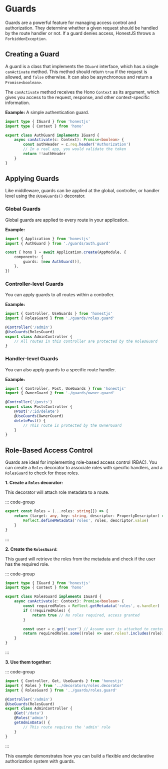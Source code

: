 # Guards

Guards are a powerful feature for managing access control and authorization. They determine whether a given request
should be handled by the route handler or not. If a guard denies access, HonestJS throws a `ForbiddenException`.

## Creating a Guard

A guard is a class that implements the `IGuard` interface, which has a single `canActivate` method. This method should
return `true` if the request is allowed, and `false` otherwise. It can also be asynchronous and return a
`Promise<boolean>`.

The `canActivate` method receives the Hono `Context` as its argument, which gives you access to the request, response,
and other context-specific information.

**Example:** A simple authentication guard.

```typescript
import type { IGuard } from 'honestjs'
import type { Context } from 'hono'

export class AuthGuard implements IGuard {
	async canActivate(c: Context): Promise<boolean> {
		const authHeader = c.req.header('Authorization')
		// In a real app, you would validate the token
		return !!authHeader
	}
}
```

## Applying Guards

Like middleware, guards can be applied at the global, controller, or handler level using the `@UseGuards()` decorator.

### Global Guards

Global guards are applied to every route in your application.

**Example:**

```typescript
import { Application } from 'honestjs'
import { AuthGuard } from './guards/auth.guard'

const { hono } = await Application.create(AppModule, {
	components: {
		guards: [new AuthGuard()],
	},
})
```

### Controller-level Guards

You can apply guards to all routes within a controller.

**Example:**

```typescript
import { Controller, UseGuards } from 'honestjs'
import { RolesGuard } from './guards/roles.guard'

@Controller('/admin')
@UseGuards(RolesGuard)
export class AdminController {
	// All routes in this controller are protected by the RolesGuard
}
```

### Handler-level Guards

You can also apply guards to a specific route handler.

**Example:**

```typescript
import { Controller, Post, UseGuards } from 'honestjs'
import { OwnerGuard } from './guards/owner.guard'

@Controller('/posts')
export class PostsController {
	@Post('/:id/delete')
	@UseGuards(OwnerGuard)
	deletePost() {
		// This route is protected by the OwnerGuard
	}
}
```

## Role-Based Access Control

Guards are ideal for implementing role-based access control (RBAC). You can create a `Roles` decorator to associate
roles with specific handlers, and a `RolesGuard` to check for those roles.

**1. Create a `Roles` decorator:**

This decorator will attach role metadata to a route.

::: code-group

```typescript [roles.decorator.ts]
export const Roles = (...roles: string[]) => {
	return (target: any, key: string, descriptor: PropertyDescriptor) => {
		Reflect.defineMetadata('roles', roles, descriptor.value)
	}
}
```

:::

**2. Create the `RolesGuard`:**

This guard will retrieve the roles from the metadata and check if the user has the required role.

::: code-group

```typescript [roles.guard.ts]
import type { IGuard } from 'honestjs'
import type { Context } from 'hono'

export class RolesGuard implements IGuard {
	async canActivate(c: Context): Promise<boolean> {
		const requiredRoles = Reflect.getMetadata('roles', c.handler)
		if (!requiredRoles) {
			return true // No roles required, access granted
		}

		const user = c.get('user') // Assume user is attached to context
		return requiredRoles.some((role) => user.roles?.includes(role))
	}
}
```

:::

**3. Use them together:**

::: code-group

```typescript [admin.controller.ts]
import { Controller, Get, UseGuards } from 'honestjs'
import { Roles } from '../decorators/roles.decorator'
import { RolesGuard } from '../guards/roles.guard'

@Controller('/admin')
@UseGuards(RolesGuard)
export class AdminController {
	@Get('/data')
	@Roles('admin')
	getAdminData() {
		// This route requires the 'admin' role
	}
}
```

:::

This example demonstrates how you can build a flexible and declarative authorization system with guards.
